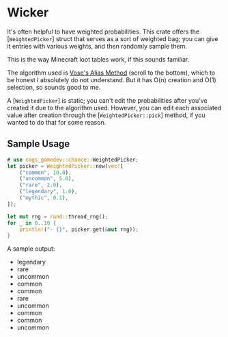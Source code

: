 # Wicker

It's often helpful to have weighted probabilities.
This crate offers the [`WeightedPicker`] struct that serves as a sort of weighted bag;
you can give it entries with various weights, and then randomly sample them.

This is the way Minecraft loot tables work, if this sounds familiar.

The algorithm used is [Vose's Alias Method](https://www.keithschwarz.com/darts-dice-coins/)
(scroll to the bottom), which to be honest I absolutely do not understand.
But it has O(n) creation and O(1) selection, so sounds good to me.

A [`WeightedPicker`] is static; you can't edit the probabilities after you've created it due
to the algorithm used. However, you can edit each associated value after creation through the
[`WeightedPicker::pick`] method, if you wanted to do that for some reason.

## Sample Usage

```rust
# use cogs_gamedev::chance::WeightedPicker;
let picker = WeightedPicker::new(vec![
    ("common", 10.0),
    ("uncommon", 5.0),
    ("rare", 2.0),
    ("legendary", 1.0),
    ("mythic", 0.1),
]);

let mut rng = rand::thread_rng();
for _ in 0..10 {
    println!("- {}", picker.get(&mut rng));
}
```

A sample output:
- legendary
- rare
- uncommon
- common
- common
- rare
- uncommon
- common
- common
- uncommon